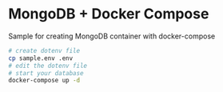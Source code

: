 # MongoDB + Docker Compose

Sample for creating MongoDB container with docker-compose

```sh
# create dotenv file
cp sample.env .env
# edit the dotenv file
# start your database
docker-compose up -d
```
